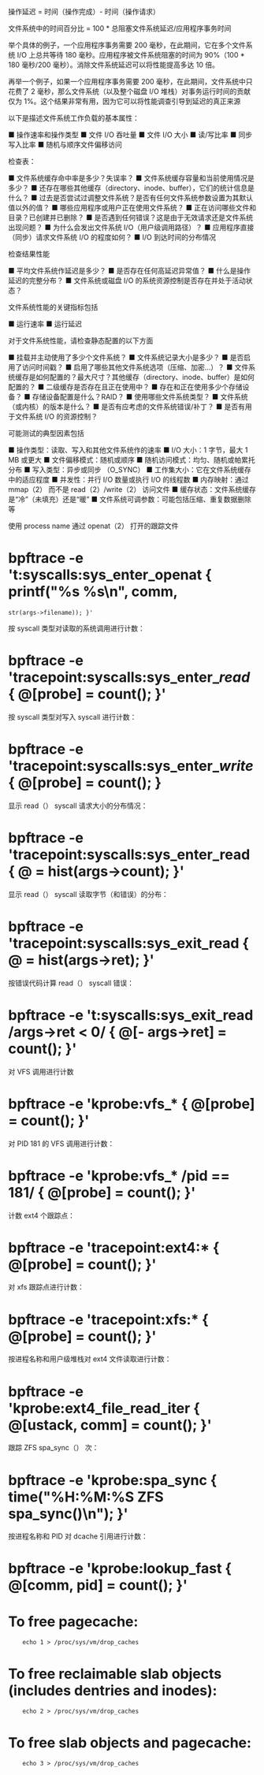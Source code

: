 操作延迟 = 时间（操作完成）- 时间（操作请求）

文件系统中的时间百分比 = 100 * 总阻塞文件系统延迟/应用程序事务时间

举个具体的例子，一个应用程序事务需要 200 毫秒，在此期间，它在多个文件系统 I/O 上总共等待 180 毫秒。应用程序被文件系统阻塞的时间为 90%（100 * 180 毫秒/200 毫秒）。消除文件系统延迟可以将性能提高多达 10 倍。

再举一个例子，如果一个应用程序事务需要 200 毫秒，在此期间，文件系统中只花费了 2 毫秒，那么文件系统（以及整个磁盘 I/O 堆栈）对事务运行时间的贡献仅为 1%。这个结果非常有用，因为它可以将性能调查引导到延迟的真正来源

以下是描述文件系统工作负载的基本属性：

■ 操作速率和操作类型 
■ 文件 I/O 吞吐量 
■ 文件 I/O 大小 
■ 读/写比率 
■ 同步写入比率 
■ 随机与顺序文件偏移访问

检查表：

■ 文件系统缓存命中率是多少？失误率？
■ 文件系统缓存容量和当前使用情况是多少？
■ 还存在哪些其他缓存（directory、inode、buffer），它们的统计信息是什么？
■ 过去是否尝试过调整文件系统？是否有任何文件系统参数设置为其默认值以外的值？
■ 哪些应用程序或用户正在使用文件系统？
■ 正在访问哪些文件和目录？已创建并已删除？
■ 是否遇到任何错误？这是由于无效请求还是文件系统出现问题？
■ 为什么会发出文件系统 I/O（用户级调用路径）？
■ 应用程序直接（同步）请求文件系统 I/O 的程度如何？
■ I/O 到达时间的分布情况

检查结果性能

■ 平均文件系统作延迟是多少？
■ 是否存在任何高延迟异常值？
■ 什么是操作延迟的完整分布？
■ 文件系统或磁盘 I/O 的系统资源控制是否存在并处于活动状态？

文件系统性能的关键指标包括

■ 运行速率 
■ 运行延迟


对于文件系统性能，请检查静态配置的以下方面

■ 挂载并主动使用了多少个文件系统？
■ 文件系统记录大小是多少？
■ 是否启用了访问时间戳？
■ 启用了哪些其他文件系统选项（压缩、加密...）？
■ 文件系统缓存是如何配置的？最大尺寸？其他缓存（directory、inode、buffer）是如何配置的？
■ 二级缓存是否存在且正在使用中？
■ 存在和正在使用多少个存储设备？
■ 存储设备配置是什么？RAID？
■ 使用哪些文件系统类型？
■ 文件系统（或内核）的版本是什么？
■ 是否有应考虑的文件系统错误/补丁？
■ 是否有用于文件系统 I/O 的资源控制？

可能测试的典型因素包括

■ 操作类型：读取、写入和其他文件系统作的速率 
■ I/O 大小：1 字节，最大 1 MB 或更大 
■ 文件偏移模式：随机或顺序 
■ 随机访问模式：均匀、随机或帕累托分布 
■ 写入类型：异步或同步 （O_SYNC） 
■ 工作集大小：它在文件系统缓存中的适应程度
■ 并发性：并行 I/O 数量或执行 I/O 的线程数 
■ 内存映射：通过 mmap（2） 而不是 read（2）/write（2） 访问文件 
■ 缓存状态：文件系统缓存是“冷”（未填充）还是“暖” 
■ 文件系统可调参数：可能包括压缩、重复数据删除等


使用 process name 通过 openat（2） 打开的跟踪文件
# bpftrace -e 't:syscalls:sys_enter_openat { printf("%s %s\n", comm,
    str(args->filename)); }'

按 syscall 类型对读取的系统调用进行计数：
# bpftrace -e 'tracepoint:syscalls:sys_enter_*read* { @[probe] = count(); }'

按 syscall 类型对写入 syscall 进行计数： 
# bpftrace -e 'tracepoint:syscalls:sys_enter_*write* { @[probe] = count(); }

显示 read（） syscall 请求大小的分布情况：
# bpftrace -e 'tracepoint:syscalls:sys_enter_read { @ = hist(args->count); }'

显示 read（） syscall 读取字节（和错误）的分布：
# bpftrace -e 'tracepoint:syscalls:sys_exit_read { @ = hist(args->ret); }'

按错误代码计算 read（） syscall 错误：
#  bpftrace -e 't:syscalls:sys_exit_read /args->ret < 0/ { @[- args->ret] = count(); }'

对 VFS 调用进行计数
# bpftrace -e 'kprobe:vfs_* { @[probe] = count(); }'

对 PID 181 的 VFS 调用进行计数：
#  bpftrace -e 'kprobe:vfs_* /pid == 181/ { @[probe] = count(); }'

计数 ext4 个跟踪点：
# bpftrace -e 'tracepoint:ext4:* { @[probe] = count(); }'

对 xfs 跟踪点进行计数：
# bpftrace -e 'tracepoint:xfs:* { @[probe] = count(); }'

按进程名称和用户级堆栈对 ext4 文件读取进行计数：
# bpftrace -e 'kprobe:ext4_file_read_iter { @[ustack, comm] = count(); }'

跟踪 ZFS spa_sync（） 次：
# bpftrace -e 'kprobe:spa_sync { time("%H:%M:%S ZFS spa_sync()\n"); }'

按进程名称和 PID 对 dcache 引用进行计数：
#  bpftrace -e 'kprobe:lookup_fast { @[comm, pid] = count(); }'


# To free pagecache:
        echo 1 > /proc/sys/vm/drop_caches
# To free reclaimable slab objects (includes dentries and inodes):
        echo 2 > /proc/sys/vm/drop_caches
# To free slab objects and pagecache:
        echo 3 > /proc/sys/vm/drop_caches